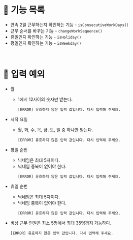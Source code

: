 # 🚀 기능 목록

- 연속 2일 근무하는지 확인하는 기능 - `isConsecutiveWorkDays()`
- 근무 순서를 바꾸는 기능 - `changeWorkSequence()`
- 휴일인지 확인하는 기능 - `isHoliday()`
- 평일인지 확인하는 기능 - `isWeekday()`

<br />

# 🚨 입력 예외

- 월
  - 1에서 12사이의 숫자만 받는다.
    ```
    [ERROR] 유효하지 않은 입력 값입니다. 다시 입력해 주세요.
    ```
- 시작 요일

  - 월, 화, 수, 목, 금, 토, 일 중 하나만 받는다.

    ```
    [ERROR] 유효하지 않은 입력 값입니다. 다시 입력해 주세요.
    ```

- 평일 순번

  - 닉네임은 최대 5자이다.
  - 닉네임 중복이 없어야 한다.
    ```
    [ERROR] 유효하지 않은 입력 값입니다. 다시 입력해 주세요.
    ```

- 휴일 순번
  - 닉네임은 최대 5자이다.
  - 닉네임 중복이 없어야 한다.
    ```
    [ERROR] 유효하지 않은 입력 값입니다. 다시 입력해 주세요.
    ```
- 비상 근무 인원은 최소 5명에서 최대 35명까지 가능하다.
  ```
  [ERROR] 유효하지 않은 입력 값입니다. 다시 입력해 주세요.
  ```
